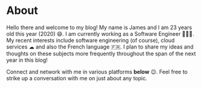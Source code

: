 # About

Hello there and welcome to my blog! My name is James and I am 23 years old this year (2020) 😄. I am currently working as a Software Engineer 👨🏻‍💻. My recent interests include software engineering (of course), cloud services ☁ and also the French language 🇫🇷. I plan to share my ideas and thoughts on these subjects more frequently throughout the span of the next year in this blog!

Connect and network with me in various platforms **below** 😉. Feel free to strike up a conversation with me on just about any topic.